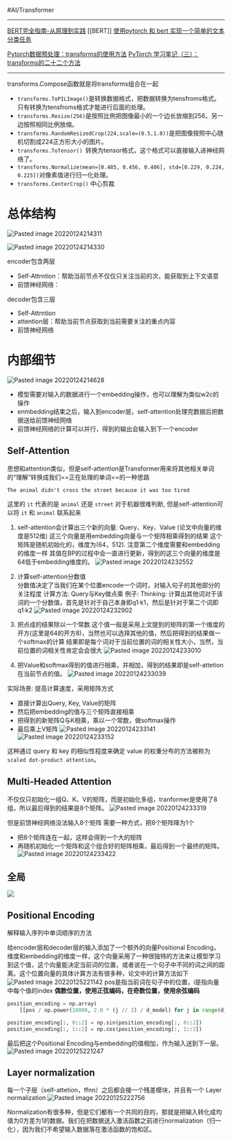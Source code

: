 #AI/Transformer


---
[BERT完全指南-从原理到实践](https://blog.csdn.net/u012526436/article/details/86296051?spm=1001.2014.3001.5502)
[[BERT]]
[使用pytorch 和 bert 实现一个简单的文本分类任务](https://blog.csdn.net/gjh1716718326/article/details/115335467) 

[Pytorch数据预处理：transforms的使用方法](https://zhuanlan.zhihu.com/p/130985895#:~:text=transfor,%E9%83%BD%E6%9C%89%E8%87%AA%E5%B7%B1%E7%9A%84%E5%8A%9F%E8%83%BD%E3%80%82)
[PyTorch 学习笔记（三）：transforms的二十二个方法](https://blog.csdn.net/u011995719/article/details/85107009)

---



transforms.Compose函数就是将transforms组合在一起

- `transforms.ToPILImage()`是转换数据格式，把数据转换为tensfroms格式。只有转换为tensfroms格式才能进行后面的处理。
- `transforms.Resize(256)`是按照比例把图像最小的一个边长放缩到256，另一边按照相同比例放缩。
- `transforms.RandomResizedCrop(224,scale=(0.5,1.0))`是把图像按照中心随机切割成224正方形大小的图片。
- `transforms.ToTensor() `转换为tensor格式，这个格式可以直接输入进神经网络了。
- `transforms.Normalize(mean=[0.485, 0.456, 0.406], std=[0.229, 0.224, 0.225])`对像素值进行归一化处理。
- `transforms.CenterCrop()` 中心剪裁


# 总体结构
![Pasted image 20220124214311](https://s1.vika.cn/space/2022/09/14/e17431be6c884c4ba8625fffcff4123e)


![Pasted image 20220124214330](https://s1.vika.cn/space/2022/09/14/767a103fc0ac43668b8bced2e588d876)


encoder包含两层
- Self-Attrntion：帮助当前节点不仅仅只关注当前的次，能获取到上下文语意
- 前馈神经网络：

decoder包含三层
- Self-Attrntion
- attention层：帮助当前节点获取到当前需要关注的重点内容
- 前馈神经网络

# 内部细节
![Pasted image 20220124214628](https://s1.vika.cn/space/2022/09/14/670e2adc9ae346e38a4b36620d72f70e)



- 模型需要对输入的数据进行一个embedding操作，也可以理解为类似w2c的操作
- enmbedding结束之后，输入到encoder层，self-attention处理完数据后把数据送给前馈神经网络
- 前馈神经网络的计算可以并行，得到的输出会输入到下一个encoder

## Self-Attention
思想和attention类似，但是self-attention是Transformer用来将其他相关单词的“理解”转换成我们==正在处理的单词==的一种思路

`The animal didn't cross the street because it was too tired`

这里的 `it` 代表的是 `animal` 还是 `street` 对于机器很难判断, 但是self-attention可以将 `it` 和 `animal`  联系起来

1. self-attention会计算出三个新的向量: Query、Key、Value (论文中向量的维度是512维)
这三个向量是用embedding向量与一个矩阵相乘得到的结果
这个矩阵是随机初始化的，维度为(64，512).  注意第二个维度需要和embedding的维度一样
其值在BP的过程中会一直进行更新，得到的这三个向量的维度是64低于embedding维度的。
![Pasted image 20220124232552](https://s1.vika.cn/space/2022/09/14/826b0b3557564f37a7f52772ef7ee1f0)


2. 计算self-attention分数值    
分数值决定了当我们在某个位置encode一个词时，对输入句子的其他部分的关注程度
计算方法: Query与Key做点乘
例子:
Thinking:  计算出其他词对于该词的一个分数值，首先是针对于自己本身即q1·k1，然后是针对于第二个词即q1·k2
![Pasted image 20220124232902](https://s1.vika.cn/space/2022/09/14/68fd44762ade4ed7bc22a3f9b57c3e94)



3. 把点成的结果除以一个常数.这个值一般是采用上文提到的矩阵的第一个维度的开方(这里是64的开方8)，当然也可以选择其他的值，然后把得到的结果做一个softmax的计算
结果即是每个词对于当前位置的词的相关性大小，当然，当前位置的词相关性肯定会会很大
![Pasted image 20220124233010](https://s1.vika.cn/space/2022/09/14/f2b0dff091784681abe764eca6d3378c)



4. 把Value和softmax得到的值进行相乘，并相加，得到的结果即是self-attetion在当前节点的值。
![Pasted image 20220124233039](https://s1.vika.cn/space/2022/09/14/2228328198924aed95019d09bfbc3cbd)



实际场景: 提高计算速度，采用矩阵方式
- 直接计算出Query, Key, Value的矩阵
- 然后把embedding的值与三个矩阵直接相乘
- 把得到的新矩阵Q与K相乘，乘以一个常数，做softmax操作
- 最后乘上V矩阵
![Pasted image 20220124233141](https://s1.vika.cn/space/2022/09/14/19b377180771469cb5c887e99ce44bf8)
![Pasted image 20220124233152](https://s1.vika.cn/space/2022/09/14/6d1333a4b23f4199a2aec860fcb70c8d)



这种通过 query 和 key 的相似性程度来确定 value 的权重分布的方法被称为`scaled dot-product attention`。


## Multi-Headed Attention
不仅仅只初始化一组Q、K、V的矩阵，而是初始化多组，tranformer是使用了8组，所以最后得到的结果是8个矩阵。
![Pasted image 20220124233319](https://s1.vika.cn/space/2022/09/14/f2e194e5fbb141ab9c4550ba16a673df)



但是前馈神经网络没法输入8个矩阵
需要一种方式，把8个矩阵降为1个

- 把8个矩阵连在一起，这样会得到一个大的矩阵
- 再随机初始化一个矩阵和这个组合好的矩阵相乘，最后得到一个最终的矩阵。
![Pasted image 20220124233422](https://s1.vika.cn/space/2022/09/14/33a1261e47084d11bce49a183e5eb091)



## 全局
![](https://s1.vika.cn/space/2022/09/14/33a1261e47084d11bce49a183e5eb091)




## Positional Encoding
解释输入序列中单词顺序的方法

给encoder层和decoder层的输入添加了一个额外的向量Positional Encoding，维度和embedding的维度一样，这个向量采用了一种很独特的方法来让模型学习到这个值，这个向量能决定当前词的位置，或者说在一个句子中不同的词之间的距离。这个位置向量的具体计算方法有很多种，论文中的计算方法如下
 ![Pasted image 20220125221142](https://s1.vika.cn/space/2022/09/14/c6d82c6ba09f4d6997ae13c31a6b8cd1)
pos是指当前词在句子中的位置，i是指向量中每个值的index
**偶数位置，使用正弦编码，在奇数位置，使用余弦编码**

```python
position_encoding = np.array(
    [[pos / np.power(10000, 2.0 * (j // 2) / d_model) for j in range(d_model)] for pos in range(max_seq_len)])

position_encoding[:, 0::2] = np.sin(position_encoding[:, 0::2])
position_encoding[:, 1::2] = np.cos(position_encoding[:, 1::2])
```

最后把这个Positional Encoding与embedding的值相加，作为输入送到下一层。
![Pasted image 20220125221247](https://s1.vika.cn/space/2022/09/14/5bd38e57afdb41bb86147efdafb6e6b2)



## **Layer normalization**
每一个子层（self-attetion，ffnn）之后都会接一个残差模块，并且有一个 Layer normalization
![Pasted image 20220125222756](https://s1.vika.cn/space/2022/09/14/e725cb2170ee42f6b9d6861b82814634)

Normalization有很多种，但是它们都有一个共同的目的，那就是把输入转化成均值为0方差为1的数据。我们在把数据送入激活函数之前进行normalization（归一化），因为我们不希望输入数据落在激活函数的饱和区。







